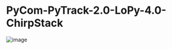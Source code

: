 # PyCom-PyTrack-2.0-LoPy-4.0-ChirpStack

![image](https://user-images.githubusercontent.com/24932503/149505080-686db550-6223-4f71-bb85-d2d342283d64.png)



